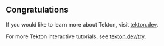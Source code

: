 ## Congratulations

If you would like to learn more about Tekton, visit [tekton.dev](https://tekton.dev).

For more Tekton interactive tutorials, see [tekton.dev/try](https://tekton.dev/try).
